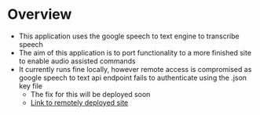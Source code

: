 # Overview

* This application uses the google speech to text engine to transcribe speech 
* The aim of this application is to port functionality to a more finished site to enable audio assisted commands 
* It currently runs fine locally, however remote access is compromised as google speech to text api endpoint fails to authenticate using the .json key file 
    * The fix for this will be deployed soon 
    * [Link to remotely deployed site](https://thawing-retreat-68019.herokuapp.com/)